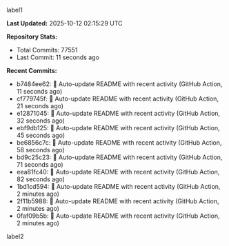 
label1 
<!-- ACTIVITY_START -->
**Last Updated:** 2025-10-12 02:15:29 UTC

**Repository Stats:**
- Total Commits: 77551
- Last Commit: 11 seconds ago

**Recent Commits:**
- b7484ee62: 🤖 Auto-update README with recent activity (GitHub Action, 11 seconds ago)
- cf779745f: 🤖 Auto-update README with recent activity (GitHub Action, 21 seconds ago)
- e12871045: 🤖 Auto-update README with recent activity (GitHub Action, 32 seconds ago)
- ebf9db125: 🤖 Auto-update README with recent activity (GitHub Action, 45 seconds ago)
- be6856c7c: 🤖 Auto-update README with recent activity (GitHub Action, 58 seconds ago)
- bd9c25c23: 🤖 Auto-update README with recent activity (GitHub Action, 71 seconds ago)
- eea81fc40: 🤖 Auto-update README with recent activity (GitHub Action, 82 seconds ago)
- 1bd1cd594: 🤖 Auto-update README with recent activity (GitHub Action, 2 minutes ago)
- 2f11b5988: 🤖 Auto-update README with recent activity (GitHub Action, 2 minutes ago)
- 0faf09b5b: 🤖 Auto-update README with recent activity (GitHub Action, 2 minutes ago)
<!-- ACTIVITY_END -->

label2
